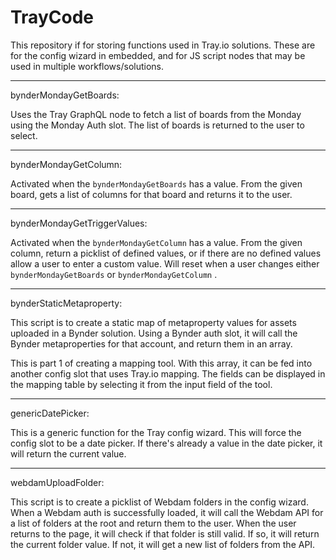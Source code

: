 # TrayCode

This repository if for storing functions used in Tray.io solutions.  These are for the config wizard in embedded, and for JS script nodes that may be used in multiple workflows/solutions.  


------------------

bynderMondayGetBoards:

Uses the Tray GraphQL node to fetch a list of boards from the Monday using the Monday Auth slot.  The list of boards is returned to the user to select.


------------------

bynderMondayGetColumn:

Activated when the `bynderMondayGetBoards` has a value.  From the given board, gets a list of columns for that board and returns it to the user.


------------------

bynderMondayGetTriggerValues:

Activated when the `bynderMondayGetColumn` has a value.  From the given column, return a picklist of defined values, or if there are no defined values allow a user to enter a custom value.  Will reset when a user changes either `bynderMondayGetBoards` or `bynderMondayGetColumn` .  


------------------

bynderStaticMetaproperty:

This script is to create a static map of metaproperty values for assets uploaded in a Bynder solution. Using a Bynder auth slot, it will call the Bynder metaproperties for that account, and return them in an array.

This is part 1 of creating a mapping tool. With this array, it can be fed into another config slot that uses Tray.io mapping. The fields can be displayed in the mapping table by selecting it from the input field of the tool.


------------------

genericDatePicker:

This is a generic function for the Tray config wizard. This will force the config slot to be a date picker. If there's already a value in the date picker, it will return the current value.


------------------

webdamUploadFolder:

This script is to create a picklist of Webdam folders in the config wizard. When a Webdam auth is successfully loaded, it will call the Webdam API for a list of folders at the root and return them to the user. When the user returns to the page, it will check if that folder is still valid. If so, it will return the current folder value. If not, it will get a new list of folders from the API.
